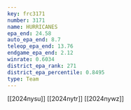 ```yaml
---
key: frc3171
number: 3171
name: HURRICANES
epa_end: 24.58
auto_epa_end: 8.7
teleop_epa_end: 13.76
endgame_epa_end: 2.12
winrate: 0.6034
district_epa_rank: 271
district_epa_percentile: 0.8495
type: Team
---
```

[[2024nysu]]
[[2024nytr]]
[[2024nywz]]
